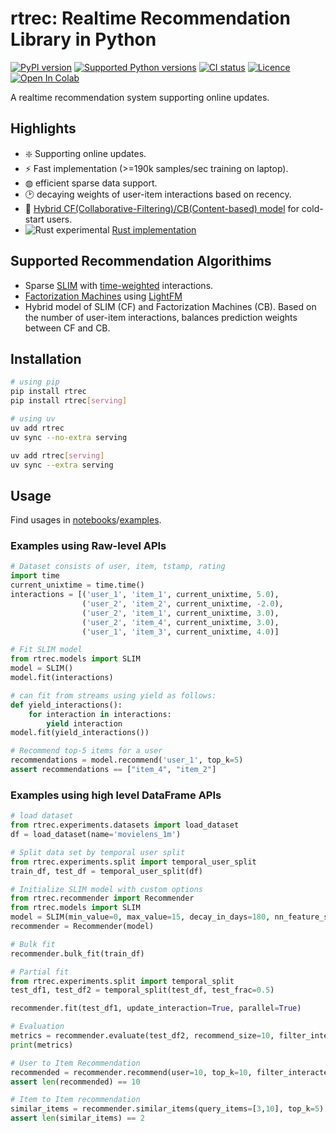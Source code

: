 rtrec: Realtime Recommendation Library in Python
================================================

[![PyPI version](https://img.shields.io/pypi/v/rtrec.svg?logo=pypi&logoColor=FFE873)](https://pypi.org/project/rtrec/)
[![Supported Python versions](https://img.shields.io/pypi/pyversions/rtrec.svg?logo=python&logoColor=FFE873)](https://pypi.org/project/rtrec/)
[![CI status](https://github.com/myui/rtrec/actions/workflows/ci.yml/badge.svg)](https://github.com/myui/rtrec/actions)
[![Licence](https://img.shields.io/github/license/myui/rtrec.svg)](LICENSE.txt)
[![Open In Colab](https://colab.research.google.com/assets/colab-badge.svg)](https://colab.research.google.com/github/myui/rtrec/blob/main/notebooks/quickstart_colab.ipynb)

A realtime recommendation system supporting online updates.

## Highlights

- ❇️ Supporting online updates.
- ⚡️ Fast implementation (>=190k samples/sec training on laptop).
- ◍ efficient sparse data support.
- 🕑 decaying weights of user-item interactions based on recency.
- 🔄 [Hybrid CF(Collaborative-Filtering)/CB(Content-based) model](https://github.com/myui/rtrec/blob/main/notebooks/h-and-m.ipynb) for cold-start users.
- ![Rust](https://avatars.githubusercontent.com/u/5430905?s=20&v=4) experimental [Rust implementation](https://github.com/myui/rtrec/tree/rust)


## Supported Recommendation Algorithims

- Sparse [SLIM](https://ieeexplore.ieee.org/document/6137254) with [time-weighted](https://dl.acm.org/doi/10.1145/1099554.1099689) interactions.
- [Factorization Machines](https://ieeexplore.ieee.org/document/5694074) using [LightFM](https://github.com/lyst/lightfm)
- Hybrid model of SLIM (CF) and Factorization Machines (CB). Based on the number of user-item interactions, balances prediction weights between CF and CB.

## Installation

```bash
# using pip
pip install rtrec
pip install rtrec[serving]

# using uv
uv add rtrec
uv sync --no-extra serving

uv add rtrec[serving]
uv sync --extra serving
```

## Usage

Find usages in [notebooks](https://github.com/myui/rtrec/tree/main/notebooks)/[examples](https://github.com/myui/rtrec/tree/main/examples).

### Examples using Raw-level APIs

```py
# Dataset consists of user, item, tstamp, rating
import time
current_unixtime = time.time()
interactions = [('user_1', 'item_1', current_unixtime, 5.0),
                ('user_2', 'item_2', current_unixtime, -2.0),
                ('user_2', 'item_1', current_unixtime, 3.0),
                ('user_2', 'item_4', current_unixtime, 3.0),
                ('user_1', 'item_3', current_unixtime, 4.0)]

# Fit SLIM model
from rtrec.models import SLIM
model = SLIM()
model.fit(interactions)

# can fit from streams using yield as follows:
def yield_interactions():
    for interaction in interactions:
        yield interaction
model.fit(yield_interactions())

# Recommend top-5 items for a user
recommendations = model.recommend('user_1', top_k=5)
assert recommendations == ["item_4", "item_2"]
```

### Examples using high level DataFrame APIs

```py
# load dataset
from rtrec.experiments.datasets import load_dataset
df = load_dataset(name='movielens_1m')

# Split data set by temporal user split
from rtrec.experiments.split import temporal_user_split
train_df, test_df = temporal_user_split(df)

# Initialize SLIM model with custom options
from rtrec.recommender import Recommender
from rtrec.models import SLIM
model = SLIM(min_value=0, max_value=15, decay_in_days=180, nn_feature_selection=50)
recommender = Recommender(model)

# Bulk fit
recommender.bulk_fit(train_df)

# Partial fit
from rtrec.experiments.split import temporal_split
test_df1, test_df2 = temporal_split(test_df, test_frac=0.5)

recommender.fit(test_df1, update_interaction=True, parallel=True)

# Evaluation
metrics = recommender.evaluate(test_df2, recommend_size=10, filter_interacted=True)
print(metrics)

# User to Item Recommendation
recommended = recommender.recommend(user=10, top_k=10, filter_interacted=True)
assert len(recommended) == 10

# Item to Item recommendation
similar_items = recommender.similar_items(query_items=[3,10], top_k=5)
assert len(similar_items) == 2
```